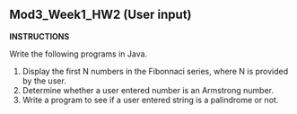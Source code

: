 ## Mod3_Week1_HW2 (User input)

**INSTRUCTIONS**

Write the following programs in Java.

1. Display the first N numbers in the Fibonnaci series, where N is provided by the user. 
2. Determine whether a user entered number is an Armstrong number.
3. Write a program to see if a user entered string is a palindrome or not.

